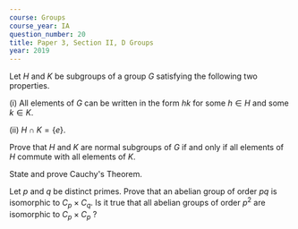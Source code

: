 ```yaml
---
course: Groups
course_year: IA
question_number: 20
title: Paper 3, Section II, D Groups
year: 2019
---
```




Let $H$ and $K$ be subgroups of a group $G$ satisfying the following two properties.

(i) All elements of $G$ can be written in the form $h k$ for some $h \in H$ and some $k \in K$.

(ii) $H \cap K=\{e\}$.

Prove that $H$ and $K$ are normal subgroups of $G$ if and only if all elements of $H$ commute with all elements of $K$.

State and prove Cauchy's Theorem.

Let $p$ and $q$ be distinct primes. Prove that an abelian group of order $p q$ is isomorphic to $C_{p} \times C_{q}$. Is it true that all abelian groups of order $p^{2}$ are isomorphic to $C_{p} \times C_{p}$ ?
